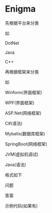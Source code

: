 # Enigma

先根据平台来分类

如

DotNet

Java

C++

再根据框架来分类

如


Winform(界面框架)

WPF(界面框架)

ASP.Net(网络框架)

C#(语法)

Mybatis(数据库框架)

SpringBoot(网络框架)

JVM(虚拟机调试)

Java(语法)

格式如下


问题

答案

示例代码(如果有)
